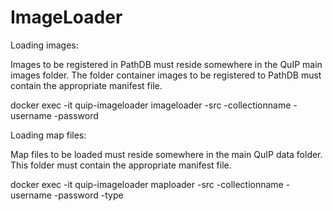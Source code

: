 # ImageLoader

Loading images:

Images to be registered in PathDB must reside somewhere in the QuIP main images folder.  The folder container images to be registered to PathDB must contain the appropriate manifest file.

docker exec -it quip-imageloader imageloader -src <full path to manifest file> -collectionname <my collection> -username <username> -password <password>

Loading map files:

Map files to be loaded must reside somewhere in the main QuIP data folder.  This folder must contain the appropriate manifest file.

docker exec -it quip-imageloader maploader -src <full path to manifest file> -collectionname <my collection> -username <username> -password <password> -type <TIL or Pyradiomics>

